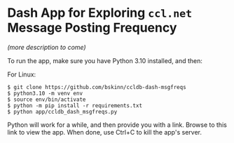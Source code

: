 # Dash App for Exploring `ccl.net` Message Posting Frequency

*(more description to come)*

To run the app, make sure you have Python 3.10 installed, and then:

For Linux:

```
$ git clone https://github.com/bskinn/ccldb-dash-msgfreqs
$ python3.10 -m venv env
$ source env/bin/activate
$ python -m pip install -r requirements.txt
$ python app/ccldb_dash_msgfreqs.py
```

Python will work for a while, and then provide you with a link.
Browse to this link to view the app. When done, use Ctrl+C to
kill the app's server.

